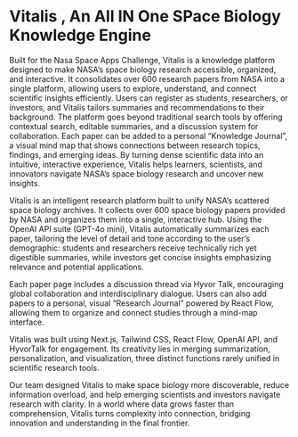 # Vitalis , An All IN One SPace Biology Knowledge Engine
Built for the Nasa Space Apps Challenge,
Vitalis is a knowledge platform designed to make NASA’s space biology research accessible, organized, and interactive. It consolidates over 600 research papers from NASA into a single platform, allowing users to explore, understand, and connect scientific insights efficiently. Users can register as students, researchers, or investors, and Vitalis tailors summaries and recommendations to their background. The platform goes beyond traditional search tools by offering contextual search, editable summaries, and a discussion system for collaboration. Each paper can be added to a personal “Knowledge Journal”, a visual mind map that shows connections between research topics, findings, and emerging ideas. By turning dense scientific data into an intuitive, interactive experience, Vitalis helps learners, scientists, and innovators navigate NASA’s space biology research and uncover new insights.

Vitalis is an intelligent research platform built to unify NASA’s scattered space biology archives. It collects over 600 space biology papers provided by NASA and organizes them into a single, interactive hub. Using the OpenAI API suite (GPT-4o mini), Vitalis automatically summarizes each paper, tailoring the level of detail and tone according to the user’s demographic: students and researchers receive technically rich yet digestible summaries, while investors get concise insights emphasizing relevance and potential applications.

Each paper page includes a discussion thread via Hyvor Talk, encouraging global collaboration and interdisciplinary dialogue. Users can also add papers to a personal, visual “Research Journal” powered by React Flow, allowing them to organize and connect studies through a mind-map interface.

Vitalis was built using Next.js, Tailwind CSS, React Flow, OpenAI API, and HyvorTalk for engagement. Its creativity lies in merging summarization, personalization, and visualization, three distinct functions rarely unified in scientific research tools.

Our team designed Vitalis to make space biology more discoverable, reduce information overload, and help emerging scientists and investors navigate research with clarity. In a world where data grows faster than comprehension, Vitalis turns complexity into connection, bridging innovation and understanding in the final frontier.